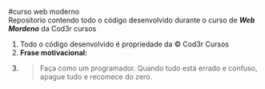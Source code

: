 #curso web moderno<br/>
 Repositorio contendo todo o código desenvolvido durante o curso de **_Web Mordeno_** da Cod3r cursos<br/>

1. Todo o código desenvolvido é propriedade da &copy; Cod3r Cursos 
2. **Frase motivacional:** 
3. >Faça como um programador. Quando tudo está errado e confuso, apague tudo e recomece do zero.





